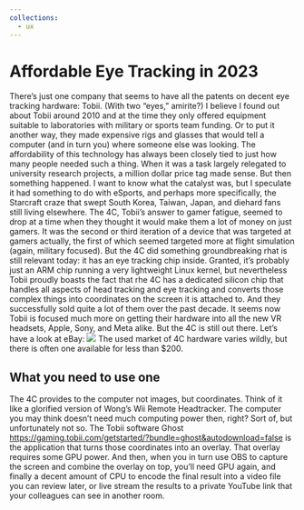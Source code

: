 ```yaml
---
collections:
  - ux
---
```


# Affordable Eye Tracking in 2023

There’s just one company that seems to have all the patents on decent eye tracking hardware: Tobii. (With two “eyes,” amirite?) I believe I found out about Tobii around 2010 and at the time they only offered equipment suitable to laboratories with military or sports team funding. Or to put it another way, they made expensive rigs and glasses that would tell a computer (and in turn you) where someone else was looking. The affordability of this technology has always been closely tied to just how many people needed such a thing. When it was a task largely relegated to university research projects, a million dollar price tag made sense. But then something happened. I want to know what the catalyst was, but I speculate it had something to do with eSports, and perhaps more specifically, the Starcraft craze that swept South Korea, Taiwan, Japan, and diehard fans still living elsewhere. The 4C, Tobii’s answer to gamer fatigue, seemed to drop at a time when they thought it would make them a lot of money on just gamers. It was the second or third iteration of a device that was targeted at gamers actually, the first of which seemed targeted more at flight simulation (again, military focused). But the 4C did something groundbreaking rhat is still relevant today: it has an eye tracking chip inside. Granted, it’s probably just an ARM chip running a very lightweight Linux kernel, but nevertheless Tobii proudly boasts the fact that rhe 4C has a dedicated silicon chip that handles all aspects of head tracking and eye tracking and converts those complex things into coordinates on the screen it is attached to. And they successfully sold quite a lot of them over the past decade. It seems now Tobii is focused much more on getting their hardware into all the new VR headsets, Apple, Sony, and Meta alike. But the 4C is still out there. Let’s have a look at eBay:
![](Affordable%20Eye%20Tracking%20in%202023/f56b99ce1aed3da3e15b86fc560cdbf5d0755fea.png)
The used market of 4C hardware varies wildly, but there is often one available for less than $200.

## What you need to use one

The 4C provides to the computer not images, but coordinates. Think of it like a glorified version of Wong’s Wii Remote Headtracker. The computer you may think doesn’t need much computing power then, right? Sort of, but unfortunately not so. The Tobii software Ghost https://gaming.tobii.com/getstarted/?bundle=ghost&autodownload=false is the application that turns those coordinates into an overlay. That overlay requires some GPU power. And then, when you in turn use OBS to capture the screen and combine the overlay on top, you’ll need GPU again, and finally a decent amount of CPU to encode the final result into a video file you can review later, or live stream the results to a private YouTube link that your colleagues can see in another room.
